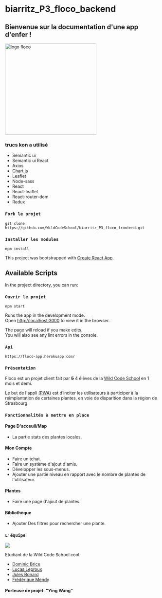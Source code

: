 # biarritz_P3_floco_backend
## Bienvenue sur la documentation d'une app d'enfer !

<img src="./src/assets/logo-floco.png" alt="logo floco" width="300"/>

### trucs kon a utilisé

- Semantic ui
- Semantic ui React
- Axios
- Chart.js
- Leaflet
- Node-sass
- React
- React-leaflet
- React-router-dom
- Redux

### `Fork le projet`

```
git clone https://github.com/WildCodeSchool/biarritz_P3_floco_frontend.git
```

### `Installer les modules`

```
npm install
```

This project was bootstrapped with [Create React App](https://github.com/facebook/create-react-app).

## Available Scripts

In the project directory, you can run:

### `Ouvrir le projet`

```
npm start
```

Runs the app in the development mode.<br />
Open [http://localhost:3000](http://localhost:3000) to view it in the browser.

The page will reload if you make edits.<br />
You will also see any lint errors in the console.

### `Api`

```
https://floco-app.herokuapp.com/
```

### `Présentation`

Floco est un projet client fait par ~~**5**~~ 4 élèves de la [Wild Code School](https://www.wildcodeschool.com/) en 1 mois et demi.

Le but de l'appli [(PWA)](https://fr.wikipedia.org/wiki/Progressive_web_app) est d’inciter les utilisateurs à participer à la réimplantation de certaines plantes, en voie de disparition dans la région de Strasbourg.

### `Fonctionnalités à mettre en place`

#### Page D'acceuil/Map

- La partie stats des plantes locales.

#### Mon Compte

- Faire un tchat.
- Faire un système d'ajout d'amis.
- Développer les sous-menus.
- Ajouter une partie niveau en rapport avec le nombre de plantes de l'utilisateur.

#### Plantes

- Faire une page d'ajout de plantes.

#### Bibliothèque

- Ajouter Des filtres pour rechercher une plante.

### `L'équipe`

![](src/assets/8874047.png)

Etudiant de la Wild Code School cool

- [Dominic Brice](https://github.com/dominicBrice)
- [Lucas Leproux](https://github.com/lucas240)
- [Jules Bonard](https://github.com/julesbonard)
- [Frédérique Mendy](https://github.com/Superdref)

#### Porteuse de projet: "Ying Wang"
